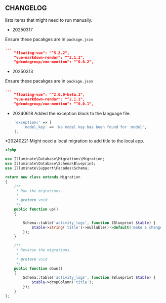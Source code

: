 ## CHANGELOG

lists items that might need to run manually.
* 20250317

Ensure these pacakges are in `package.json`

```json
...
    "floating-vue": "^5.2.2",
    "vue-markdown-render": "^2.1.1",
    "@dcodegroup/vue-mention": "^0.0.2",
```


* 20250313

Ensure these pacakges are in `package.json`

```json
...
    "floating-vue": "^2.0.0-beta.1",
    "vue-markdown-render": "^2.1.1",
    "@dcodegroup/vue-mention": "^0.0.1",
```

* 20240618
  Added the exception block to the language file.

```php
    'exceptions' => [
        'model_key' => 'No model key has been found for :model',
    ],

````

*20240221
Might need a local migration to add title to the local app.

```php
<?php

use Illuminate\Database\Migrations\Migration;
use Illuminate\Database\Schema\Blueprint;
use Illuminate\Support\Facades\Schema;

return new class extends Migration
{
    /**
     * Run the migrations.
     *
     * @return void
     */
    public function up()
    {

        Schema::table('activity_logs', function (Blueprint $table) {
            $table->string('title')->nullable()->default('make a change');
        });
    }

    /**
     * Reverse the migrations.
     *
     * @return void
     */
    public function down()
    {
        Schema::table('activity_logs', function (Blueprint $table) {
            $table->dropColumn('title');
        });
    }
};
```